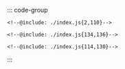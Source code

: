 ::: code-group
```js:line-numbers [JavaScript]
<!--@include: ./index.js{2,110}-->
```

```html:line-numbers [HTML]
<!--@include: ./index.js{134,136}-->
```

```css:line-numbers [CSS]
<!--@include: ./index.js{114,130}-->
```
:::